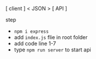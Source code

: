 [ client ] < JSON > [ API ]

step
- `npm i express`
- add `index.js` flie in root folder
- add code line 1-7
- type `npm run server` to start api